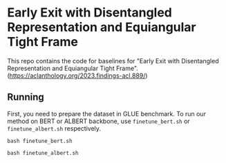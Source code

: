 # Early Exit with Disentangled Representation and Equiangular Tight Frame
This repo contains the code for baselines for "Early Exit with Disentangled Representation and Equiangular Tight Frame".
(https://aclanthology.org/2023.findings-acl.889/)



## Running

First, you need to prepare the dataset in GLUE benchmark. To run our method on BERT or ALBERT backbone, use ``finetune_bert.sh`` or ``finetune_albert.sh`` respectively.

```
bash finetune_bert.sh
```
```
bash finetune_albert.sh
```


